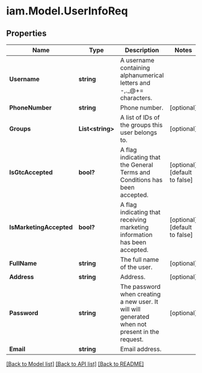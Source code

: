 # iam.Model.UserInfoReq
## Properties

Name | Type | Description | Notes
------------ | ------------- | ------------- | -------------
**Username** | **string** | A username containing alphanumerical letters and -,._@+&#x3D; characters. | 
**PhoneNumber** | **string** | Phone number. | [optional] 
**Groups** | **List&lt;string&gt;** | A list of IDs of the groups this user belongs to. | [optional] 
**IsGtcAccepted** | **bool?** | A flag indicating that the General Terms and Conditions has been accepted. | [optional] [default to false]
**IsMarketingAccepted** | **bool?** | A flag indicating that receiving marketing information has been accepted. | [optional] [default to false]
**FullName** | **string** | The full name of the user. | [optional] 
**Address** | **string** | Address. | [optional] 
**Password** | **string** | The password when creating a new user. It will will generated when not present in the request. | [optional] 
**Email** | **string** | Email address. | 

[[Back to Model list]](../README.md#documentation-for-models) [[Back to API list]](../README.md#documentation-for-api-endpoints) [[Back to README]](../README.md)

